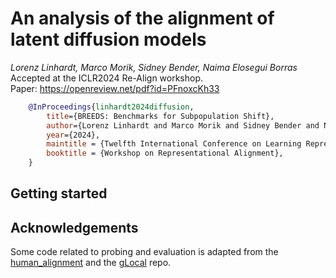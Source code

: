 # An analysis of the alignment of latent diffusion models 
*Lorenz Linhardt, Marco Morik, Sidney Bender, Naima Elosegui Borras* <br>
Accepted at the ICLR2024 Re-Align workshop. <br>
Paper: https://openreview.net/pdf?id=PFnoxcKh33 <br>

```bibtex
    @InProceedings{linhardt2024diffusion,
        title={BREEDS: Benchmarks for Subpopulation Shift},
        author={Lorenz Linhardt and Marco Morik and Sidney Bender and Naima Elosegui Borras},
        year={2024},
  		maintitle = {Twelfth International Conference on Learning Representations},
  		booktitle = {Workshop on Representational Alignment},
    }
```

## Getting started

## Acknowledgements
Some code related to probing and evaluation is adapted from the [human_alignment](https://github.com/LukasMut/human_alignment) and the [gLocal](https://github.com/LukasMut/gLocal) repo.
